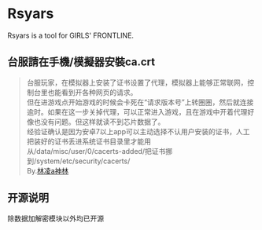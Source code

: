 # Rsyars

Rsyars is a tool for GIRLS' FRONTLINE.

## 台服請在手機/模擬器安裝ca.crt
> 台服玩家，在模拟器上安装了证书设置了代理，模拟器上能够正常联网，控制台里也能看到开各种网页的请求。  
> 但在进游戏点开始游戏的时候会卡死在“请求版本号”上转圈圈，然后就连接逾时。如果在这一步关掉代理，可以正常进入游戏，且在游戏中开着代理好像也没有问题。但这样就读不到芯片数据了。  
> 经验证确认是因为安卓7以上app可以主动选择不认用户安装的证书，人工把装好的证书丢进系统证书目录里才能用  
> 从/data/misc/user/0/cacerts-added/把证书挪到/system/etc/security/cacerts/  
> By.[林凌a神林](https://bbs.nga.cn/read.php?pid=388760319&opt=128)

## 开源说明

除数据加解密模块以外均已开源

